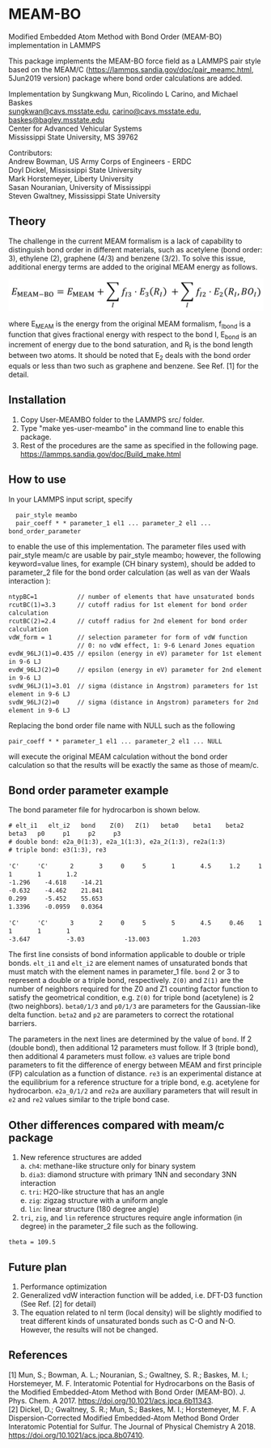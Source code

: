 # MEAM-BO
Modified Embedded Atom Method with Bond Order (MEAM-BO) implementation in LAMMPS

This package implements the MEAM-BO force field as a LAMMPS pair style based on 
the MEAM/C (https://lammps.sandia.gov/doc/pair_meamc.html, 5Jun2019 version) package where bond order calculations are added. 

Implementation by Sungkwang Mun, Ricolindo L Carino, and Michael Baskes  
 sungkwan@cavs.msstate.edu, carino@cavs.msstate.edu, baskes@bagley.msstate.edu  
 Center for Advanced Vehicular Systems  
 Mississippi State University, MS 39762 

Contributors:  
Andrew Bowman, US Army Corps of Engineers - ERDC  
Doyl Dickel, Mississippi State University  
Mark Horstemeyer, Liberty University  
Sasan Nouranian, University of Mississippi  
Steven Gwaltney, Mississippi State University  
 
## Theory

The challenge in the current MEAM formalism is a lack of capability to distinguish bond order in different materials, such as acetylene (bond order: 3), ethylene (2), graphene (4/3) and benzene (3/2). To solve this issue, additional energy terms are added to the original MEAM energy as follows.

![MEAM-BO equation](MEAM-BO_equation.png)

where E<sub>MEAM</sub> is the energy from the original MEAM formalism, f<sub>Ibond</sub> is a function that gives fractional energy with respect to the bond I, E<sub>bond</sub> is an increment of energy due to the bond saturation, and R<sub>I</sub> is the bond length between two atoms. It should be noted that E<sub>2</sub> deals with the bond order equals or less than two such as graphene and benzene. See Ref. [1] for the detail.

 
## Installation
1. Copy User-MEAMBO folder to the LAMMPS src/ folder.
2. Type "make yes-user-meambo" in the command line to enable this package.
3. Rest of the procedures are the same as specified in the following page. https://lammps.sandia.gov/doc/Build_make.html

## How to use
In your LAMMPS input script, specify  

```
  pair_style meambo
  pair_coeff * * parameter_1 el1 ... parameter_2 el1 ... bond_order_parameter
```
  
to enable the use of this implementation. The parameter files used with 
pair_style meam/c are usable by pair_style meambo; however, the following
keyword=value lines, for example (CH binary system), should be added to 
parameter_2 file for the bond order calculation (as well as van der Waals interaction ):  

```
ntypBC=1           // number of elements that have unsaturated bonds
rcutBC(1)=3.3      // cutoff radius for 1st element for bond order calculation 
rcutBC(2)=2.4      // cutoff radius for 2nd element for bond order calculation 
vdW_form = 1       // selection parameter for form of vdW function
                   // 0: no vdW effect, 1: 9-6 Lenard Jones equation
evdW_96LJ(1)=0.435 // epsilon (energy in eV) parameter for 1st element in 9-6 LJ
evdW_96LJ(2)=0     // epsilon (energy in eV) parameter for 2nd element in 9-6 LJ 
svdW_96LJ(1)=3.01  // sigma (distance in Angstrom) parameters for 1st element in 9-6 LJ 
svdW_96LJ(2)=0     // sigma (distance in Angstrom) parameters for 2nd element in 9-6 LJ
```

Replacing the bond order file name with NULL such as the following 

```
pair_coeff * * parameter_1 el1 ... parameter_2 el1 ... NULL
```

will execute the original MEAM calculation without the bond order calculation 
so that the results will be exactly the same as those of meam/c.

## Bond order parameter example
The bond parameter file for hydrocarbon is shown below. 
```
# elt_i1   elt_i2   bond    Z(0)   Z(1)   beta0    beta1    beta2   beta3   p0     p1     p2     p3
# double bond: e2a_0(1:3), e2a_1(1:3), e2a_2(1:3), re2a(1:3)
# triple bond: e3(1:3), re3

'C'     'C'      2       3     0     5       1       4.5     1.2     1       1       1       1.2     
-1.296    -4.618    -14.21   
-0.632    -4.462    21.841   
0.299     -5.452    55.653   
1.3396    -0.0959   0.0364    

'C'     'C'      3       2     0     5       5       4.5     0.46    1       1       1       1       
-3.647          -3.03           -13.003         1.203           
```
The first line consists of bond information applicable to double or triple bonds. `elt_i1` and `elt_i2` are element names of unsaturated bonds that must match with the element names in parameter_1 file. `bond` 2 or 3 to represent a double or a triple bond, respectively. `Z(0)` and `Z(1)` are the number of neighbors required for the Z0 and Z1 counting factor function to satisfy the geometrical condition, e.g. `Z(0)` for triple bond (acetylene) is 2 (two neighbors). `beta0/1/3` and `p0/1/3` are parameters for the Gaussian-like delta function. `beta2` and `p2` are parameters to correct the rotational barriers. 

The parameters in the next lines are determined by the value of `bond`. If 2 (double bond), then additional 12 parameters must follow. If 3 (triple bond), then additional 4 parameters must follow. `e3` values are triple bond parameters to fit the difference of energy between MEAM and first principle (FP) calculation as a function of distance. `re3` is an experimental distance at the equilibrium for a reference structure for a triple bond, e.g. acetylene for hydrocarbon. `e2a_0/1/2` and `re2a` are auxiliary parameters that will result in `e2` and `re2` values similar to the triple bond case. 

## Other differences compared with meam/c package
1. New reference structures are added  
  a. `ch4`: methane-like structure only for binary system  
  b. `dia3`: diamond structure with primary 1NN and secondary 3NN interaction  
  c. `tri`: H2O-like structure that has an angle  
  e. `zig`: zigzag structure with a uniform angle   
  d. `lin`: linear structure (180 degree angle)  
2. `tri`, `zig`, and `lin` reference structures require angle information (in degree) in the parameter_2 file such as the following.  
```
theta = 109.5
```

## Future plan
1. Performance optimization
2. Generalized vdW interaction function will be added, i.e. DFT-D3 function (See Ref. [2] for detail)
3. The equation related to nI term (local density) will be slightly modified to treat different kinds of unsaturated 
bonds such as C-O and N-O. However, the results will not be changed.


## References
[1] Mun, S.; Bowman, A. L.; Nouranian, S.; Gwaltney, S. R.; Baskes, M. I.; Horstemeyer, M. F. Interatomic Potential for Hydrocarbons on the Basis of the Modified Embedded-Atom Method with Bond Order (MEAM-BO). J. Phys. Chem. A 2017. https://doi.org/10.1021/acs.jpca.6b11343.  
[2] Dickel, D.; Gwaltney, S. R.; Mun, S.; Baskes, M. I.; Horstemeyer, M. F. A Dispersion-Corrected Modified Embedded-Atom Method Bond Order Interatomic Potential for Sulfur. The Journal of Physical Chemistry A 2018. https://doi.org/10.1021/acs.jpca.8b07410.

